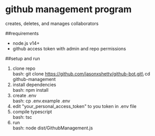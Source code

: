 # github management program

creates, deletes, and manages collaborators

##requirements
- node.js v14+
- github access token with admin and repo permissions

##setup and run
1. clone repo\
   bash:
   git clone https://github.com/jasonxshetty/github-bot.git\
   cd github-management
2. install dependencies\
    bash: npm install
3. create .env\
    bash: cp .env.example .env
4. edit "your_personal_access_token" to you token in .env file
5. compile typescript\
    bash: tsc
7. run\
    bash: node dist/GithubManagement.js
